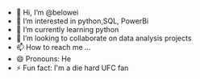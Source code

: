 - 👋 Hi, I’m @belowei
- 👀 I’m interested in python,SQL, PowerBi
- 🌱 I’m currently learning python
- 💞️ I’m looking to collaborate on data analysis projects
- 📫 How to reach me ...
- 😄 Pronouns: He
- ⚡ Fun fact: I'm a die hard UFC fan

<!---
belowei/belowei is a ✨ special ✨ repository because its `README.md` (this file) appears on your GitHub profile.
You can click the Preview link to take a look at your changes.
--->
